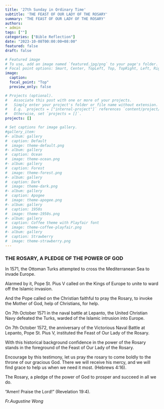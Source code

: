 ```yaml
---
title: '27th Sunday in Ordinary Time'
subtitle: 'THE FEAST OF OUR LADY OF THE ROSARY'
summary: 'THE FEAST OF OUR LADY OF THE ROSARY'
authors:
- admin
tags: [""]
categories: ["Bible Reflection"]
date: "2023-10-08T00:00:00+08:00"
featured: false
draft: false

# Featured image
# To use, add an image named `featured.jpg/png` to your page's folder.
# Focal point options: Smart, Center, TopLeft, Top, TopRight, Left, Right, BottomLeft, Bottom, BottomRight
image:
  caption:
  focal_point: "Top"
  preview_only: false

# Projects (optional).
#   Associate this post with one or more of your projects.
#   Simply enter your project's folder or file name without extension.
#   E.g. `projects = ["internal-project"]` references `content/project/deep-learning/index.md`.
#   Otherwise, set `projects = []`.
projects: []

# Set captions for image gallery.
#gallery_item:
#- album: gallery
#  caption: Default
#  image: theme-default.png
#- album: gallery
#  caption: Ocean
#  image: theme-ocean.png
#- album: gallery
#  caption: Forest
#  image: theme-forest.png
#- album: gallery
#  caption: Dark
#  image: theme-dark.png
#- album: gallery
#  caption: Apogee
#  image: theme-apogee.png
#- album: gallery
#  caption: 1950s
#  image: theme-1950s.png
#- album: gallery
#  caption: Coffee theme with Playfair font
#  image: theme-coffee-playfair.png
#- album: gallery
#  caption: Strawberry
#  image: theme-strawberry.png
---
```

### THE ROSARY, A PLEDGE OF THE POWER OF GOD
	
In 1571, the Ottoman Turks attempted to cross the Mediterranean Sea to invade Europe.

Alarmed by it, Pope St. Pius V called on the Kings of Europe to unite to ward off the Islamic invasion.

And the Pope called on the Christian faithful to pray the Rosary, to invoke the Mother of God, help of Christians, for help.

On 7th October 1571 in the naval battle at Lepanto, the United Christian Navy defeated the Turks, warded of the Islamic intrusion into Europe.

On 7th October 1572, the anniversary of the Victorious Naval Battle at Lepanto, Pope St. Pius V, instituted the Feast of Our Lady of the Rosary.

With this historical background confidence in the power of the Rosary stands in the foreground of the Feast of Our Lady of the Rosary.

Encourage by this testimony, let us pray the rosary to come boldly to the throne of our gracious God. There we will receive his mercy, and we will find grace to help us when we need it most. (Hebrews 4:16).

The Rosary, a pledge of the power of God to prosper and succeed in all we do.

“Amen! Praise the Lord!” (Revelation 19:4).

_Fr.Augustine Wong_